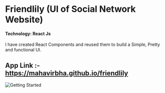 # Friendlily (UI of Social Network Website)

#### Technology: React Js

I have created React Components and reused them to build a Simple, Pretty and functional UI.

## App Link :- https://mahavirbha.github.io/friendlily


![Getting Started](./images/img.jpg)